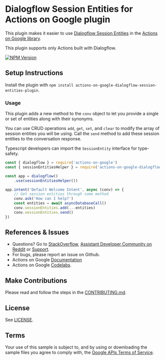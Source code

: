 # Dialogflow Session Entities for Actions on Google plugin

This plugin makes it easier to use [Dialogflow Session Entities](https://cloud.google.com/dialogflow/docs/entities-session#creating_session_entities_with_fulfillment)
in the [Actions on Google library](https://github.com/actions-on-google/actions-on-google-nodejs).

This plugin supports only Actions built with Dialogflow.

[![NPM Version](https://img.shields.io/npm/v/actions-on-google-dialogflow-session-entities-plugin.svg)](https://www.npmjs.org/package/actions-on-google-dialogflow-session-entities-plugin)

## Setup Instructions

Install the plugin with `npm install actions-on-google-dialogflow-session-entities-plugin`.

### Usage

This plugin adds a new method to the `conv` object to let you provide a single or set of entities
along with their synonyms.

You can use CRUD operations `add`, `get`, `set`, and `clear` to modify the array of session
entities you will be using. Call the `send` method to add these session entities to the
conversation response.

Typescript developers can import the `SessionEntity` interface for type-safety.

```javascript
const { dialogflow } = require('actions-on-google')
const { sessionEntitiesHelper } = require('actions-on-google-dialogflow-session-entities-plugin')

const app = dialogflow()
    .use(sessionEntitiesHelper())

app.intent('Default Welcome Intent', async (conv) => {
    // Get session entities through some method
    conv.ask('How can I help?')
    const entities = await asyncDatabaseCall()
    conv.sessionEntities.add(...entities)
    conv.sessionEntities.send()
})
```

## References & Issues
+ Questions? Go to [StackOverflow](https://stackoverflow.com/questions/tagged/actions-on-google), [Assistant Developer Community on Reddit](https://www.reddit.com/r/GoogleAssistantDev/) or [Support](https://developers.google.com/actions/support/).
+ For bugs, please report an issue on Github.
+ Actions on Google [Documentation](https://developers.google.com/actions/extending-the-assistant)
+ Actions on Google [Codelabs](https://codelabs.developers.google.com/?cat=Assistant).

## Make Contributions
Please read and follow the steps in the [CONTRIBUTING.md](CONTRIBUTING.md).

## License
See [LICENSE](LICENSE).

## Terms
Your use of this sample is subject to, and by using or downloading the sample files you agree to comply with, the [Google APIs Terms of Service](https://developers.google.com/terms/).

